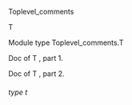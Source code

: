 Toplevel_comments

T

Module type Toplevel_comments.T

Doc of T , part 1.

Doc of T , part 2.

<a id="type-t"></a>

###### type t